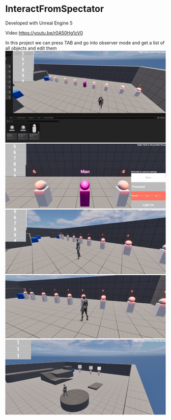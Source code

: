 # InteractFromSpectator


Developed with Unreal Engine 5

Video https://youtu.be/r0A50Hg1cV0

In this project we can press TAB and go into observer mode and get a list of all objects and edit them
![Иллюстрация к проекту](https://github.com/Kasteas2001/InteractFromSpectator/raw/master/ImageForREADME/111.png)
![Иллюстрация к проекту](https://github.com/Kasteas2001/InteractFromSpectator/raw/master/ImageForREADME/222.png)
![Иллюстрация к проекту](https://github.com/Kasteas2001/InteractFromSpectator/raw/master/ImageForREADME/333.png)
![Иллюстрация к проекту](https://github.com/Kasteas2001/InteractFromSpectator/raw/master/ImageForREADME/4444.png)
![Иллюстрация к проекту](https://github.com/Kasteas2001/InteractFromSpectator/raw/master/ImageForREADME/8.png)